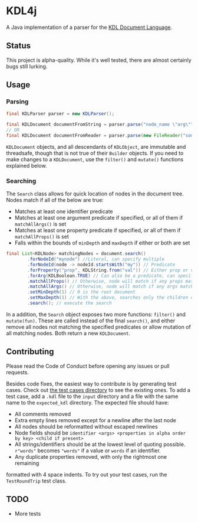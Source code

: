 # KDL4j

A Java implementation of a parser for the [KDL Document Language](https://github.com/kdl-org/kdl).

## Status

This project is alpha-quality. While it's well tested, there are almost certainly bugs still lurking.

## Usage

### Parsing

```java
final KDLParser parser = new KDLParser();

final KDLDocument documentFromString = parser.parse("node_name \"arg\"")
// OR
final KDLDocument documentFromReader = parser.parse(new FileReader("some/file.kdl"))
```

`KDLDocument` objects, and all descendants of `KDLObject`, are immutable and threadsafe, though that is not true of their 
`Builder` objects. If you need to make changes to a `KDLDocument`, use the `filter()` and `mutate()` functions explained below.

### Searching

The `Search` class allows for quick location of nodes in the document tree. Nodes match if all of the below are true:

* Matches at least one identifier predicate
* Matches at least one argument predicate if specified, or all of them if `matchAllArgs()` is set
* Matches at least one property predicate if specified, or all of them if `matchAllProps()` is set
* Falls within the bounds of `minDepth` and `maxDepth` if either or both are set

```java
final List<KDLNode> matchingNodes = document.search()
        .forNodeId("mynode") //Literal, can specify multiple
        .forNodeId(node -> nodeId.startsWith("my")) // Predicate    
        .forProperty("prop", KDLString.from("val")) // Either prop or val can also be predicates, can specify multiple
        .forArg(KDLBoolean.TRUE) // Can also be a predicate, can specify multiple
        .matchAllProps() // Otherwise, node will match if any props match as well as identifier
        .matchAllArgs() // Otherwise, node will match if any args match as well as identifier
        .setMinDepth(1) // 0 is the root document
        .setMaxDepth(1) // With the above, searches only the children of children of the root document
        .search(); // execute the search
```

In a addition, the `Search` object exposes two more functions: `filter()` and `mutate(fun)`. These are called instead of
the final `search()`, and either remove all nodes not matching the specified predicates or allow mutation of all matching
nodes. Both return a new `KDLDocument`.

## Contributing

Please read the Code of Conduct before opening any issues or pull requests.

Besides code fixes, the easiest way to contribute is by generating test cases. Check out 
[the test cases directory](https://github.com/hkolbeck/kdl4j/tree/trunk/src/test/resources/test_cases) to see the existing ones.
To add a test case, add a `.kdl` file to the `input` directory and a file with the same name to the `expected_kdl` directory.
The expected file should have:

* All comments removed
* Extra empty lines removed except for a newline after the last node
* All nodes should be reformatted without escaped newlines 
* Node fields should be `identifier <args> <properties in alpha order by key> <child if present>`
* All strings/identifiers should be at the lowest level of quoting possible. `r"words"` becomes `"words"` if a value or `words` 
  if an identifier.
* Any duplicate properties removed, with only the rightmost one remaining  

formatted with 4 space indents. To try out your test cases, run the `TestRoundTrip` test class.

## TODO

* More tests
